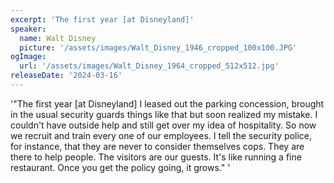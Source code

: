 ```yaml
---
excerpt: 'The first year [at Disneyland]'
speaker:
  name: Walt Disney
  picture: '/assets/images/Walt_Disney_1946_cropped_100x100.JPG'
ogImage:
  url: '/assets/images/Walt_Disney_1964_cropped_512x512.jpg'
releaseDate: '2024-03-16'
---
```


'"The first year [at Disneyland] I leased out the parking concession, brought in the usual security guards things like that but soon realized my mistake. I couldn't have outside help and still get over my idea of hospitality. So now we recruit and train every one of our employees. I tell the security police, for instance, that they are never to consider themselves cops. They are there to help people. The visitors are our guests. It's like running a fine restaurant. Once you get the policy going, it grows."'
